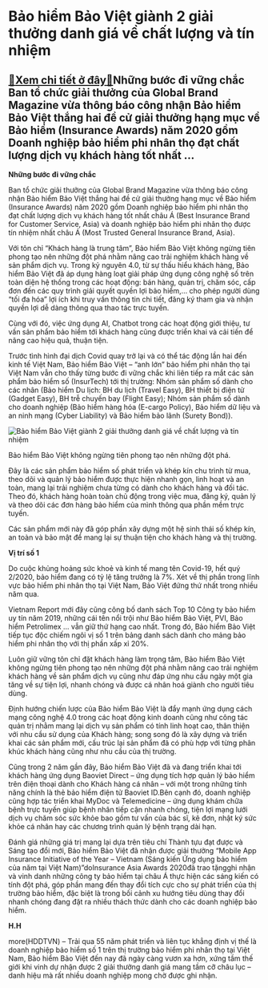 Bảo hiểm Bảo Việt giành 2 giải thưởng danh giá về chất lượng và tín nhiệm
=========================================================================

[:gift:Xem chi tiết ở đây:gift:](https://hddtvn.com/bao-hiem-bao-viet-gianh-2-giai-thuong-danh-gia-ve-chat-luong-va-tin-nhiem/)Những bước đi vững chắc Ban tổ chức giải thưởng của Global Brand Magazine vừa thông báo công nhận Bảo hiểm Bảo Việt thắng hai đề cử giải thưởng hạng mục về Bảo hiểm (Insurance Awards) năm 2020 gồm Doanh nghiệp bảo hiểm phi nhân thọ đạt chất lượng dịch vụ khách hàng tốt nhất …
------------------------------------------------------------------------------------------------------------------------------------------------------------------------------------------------------------------------------------------------------------------------------------


**Những bước đi vững chắc**


Ban tổ chức giải thưởng của Global Brand Magazine vừa thông báo công nhận Bảo hiểm Bảo Việt thắng hai đề cử giải thưởng hạng mục về Bảo hiểm (Insurance Awards) năm 2020 gồm Doanh nghiệp bảo hiểm phi nhân thọ đạt chất lượng dịch vụ khách hàng tốt nhất châu Á (Best Insurance Brand for Customer Service, Asia) và doanh nghiệp bảo hiểm phi nhân thọ được tín nhiệm nhất châu Á (Most Trusted General Insurance Brand, Asia).


Với tôn chỉ “Khách hàng là trung tâm”, Bảo hiểm Bảo Việt không ngừng tiên phong tạo nên những đột phá nhằm nâng cao trải nghiệm khách hàng về sản phẩm dịch vụ. Trong kỷ nguyên 4.0, từ sự thấu hiểu khách hàng, Bảo hiểm Bảo Việt đã áp dụng hàng loạt giải pháp ứng dụng công nghệ số trên toàn diện hệ thống trong các hoạt động: bán hàng, quản trị, chăm sóc, cấp đơn đến các quy trình giải quyết quyền lợi bảo hiểm,… cho phép người dùng “tối đa hóa” lợi ích khi truy vấn thông tin chi tiết, đăng ký tham gia và nhận quyền lợi dễ dàng thông qua thao tác trực tuyến.


Cùng với đó, việc ứng dụng AI, Chatbot trong các hoạt động giới thiệu, tư vấn sản phẩm bảo hiểm tới khách hàng cũng được triển khai và cải tiến để nâng cao hiệu quả, thuận tiện.


Trước tình hình đại dịch Covid quay trở lại và có thể tác động lần hai đến kinh tế Việt Nam, Bảo hiểm Bảo Việt – “anh lớn” bảo hiểm phi nhân thọ tại Việt Nam vẫn cho thấy từng bước đi vững chắc khi liên tiếp ra mắt các sản phẩm bảo hiểm số (InsurTech) tới thị trường: Nhóm sản phẩm số dành cho các nhân (Bảo hiểm Du lịch: BH du lịch (Travel Easy), BH thiết bị điện tử (Gadget Easy), BH trễ chuyến bay (Flight Easy); Nhóm sản phẩm số dành cho doanh nghiệp (Bảo hiểm hàng hóa (E-cargo Policy), Bảo hiểm dữ liệu và an ninh mạng (Cyber Liability) và Bảo hiểm bảo lãnh (Surety Bond)).





![Bảo hiểm Bảo Việt giành 2 giải thưởng danh giá về chất lượng và tín nhiệm](https://haiquanonline.com.vn/stores/news_dataimages/bacnv/082020/10/16/in_article/0833_reward_2020.jpg?rt=20200810162545 "Bảo hiểm Bảo Việt giành 2 giải thưởng về chất lượng và tín nhiệm")


Bảo hiểm Bảo Việt không ngừng tiên phong tạo nên những đột phá.



Đây là các sản phẩm bảo hiểm số phát triển và khép kín chu trình từ mua, theo dõi và quản lý bảo hiểm được thực hiện nhanh gọn, linh hoạt và an toàn, mang lại trải nghiệm chưa từng có dành cho khách hàng và đối tác. Theo đó, khách hàng hoàn toàn chủ động trong việc mua, đăng ký, quản lý và theo dõi các đơn hàng bảo hiểm của mình thông qua phần mềm trực tuyến.


Các sản phẩm mới này đã góp phần xây dựng một hệ sinh thái số khép kín, an toàn và bảo mật để mang lại sự thuận tiện cho khách hàng và thị trường.


**Vị trí số 1**


Do cuộc khủng hoảng sức khoẻ và kinh tế mang tên Covid-19, hết quý 2/2020, bảo hiểm đang có tỷ lệ tăng trưởng là 7%. Xét về thị phần trong lĩnh vực bảo hiểm phi nhân thọ tại Việt Nam, Bảo Việt đứng thứ nhất trong nhiều năm qua.


Vietnam Report mới đây cũng công bố danh sách Top 10 Công ty bảo hiểm uy tín năm 2019, những cái tên nổi trội như Bảo hiểm Bảo Việt, PVI, Bảo hiểm Petrolimex … vẫn giữ thứ hạng cao nhất. Trong đó, Bảo hiểm Bảo Việt tiếp tục độc chiếm ngôi vị số 1 trên bảng danh sách dành cho mảng bảo hiểm phi nhân thọ với thị phần xấp xỉ 20%.


Luôn giữ vững tôn chỉ đặt khách hàng làm trọng tâm, Bảo hiểm Bảo Việt không ngừng tiên phong tạo nên những đột phá nhằm nâng cao trải nghiệm khách hàng về sản phẩm dịch vụ cũng như đáp ứng nhu cầu ngày một gia tăng về sự tiện lợi, nhanh chóng và được cá nhân hoá giành cho người tiêu dùng.


Định hướng chiến lược của Bảo hiểm Bảo Việt là đẩy mạnh ứng dụng cách mạng công nghệ 4.0 trong các hoạt động kinh doanh cũng như công tác quản trị nhằm mang lại dịch vụ sản phẩm có tính linh hoạt cao, thân thiện với nhu cầu sử dụng của Khách hàng; song song đó là xây dựng và triển khai các sản phẩm mới, cấu trúc lại sản phẩm đã có phù hợp với từng phân khúc khách hàng cũng như nhu cầu của thị trường.


Cũng trong 2 năm gần đây, Bảo hiểm Bảo Việt đã và đang triển khai tới khách hàng ứng dụng Baoviet Direct – ứng dụng tích hợp quản lý bảo hiểm trên điện thoại dành cho Khách hàng cá nhân – với một trong những tính năng chính là thẻ bảo hiểm điện tử Baoviet ID.Bên cạnh đó, doanh nghiệp cũng hợp tác triển khai MyDoc và Telemedicine – ứng dụng khám chữa bệnh trực tuyến giúp bệnh nhân tiếp cận nhanh chóng, tiện lợi mạng lưới dịch vụ chăm sóc sức khỏe bao gồm tư vấn của bác sĩ, kê đơn, nhật ký sức khỏe cá nhân hay các chương trình quản lý bệnh trạng dài hạn.


Đánh giá những giá trị mang lại dựa trên tiêu chí Thành tựu đạt được và Sáng tạo đổi mới, Bảo hiểm Bảo Việt đã nhận được giải thưởng “Mobile App Insurance Initiative of the Year – Vietnam (Sáng kiến Ứng dụng bảo hiểm của năm tại Việt Nam)”doInsurance Asia Awards 2020đã trao tặngghi nhận và vinh danh những công ty bảo hiểm tại châu Á thực hiện các sáng kiến có tính đột phá, góp phần mang đến thay đổi tích cực cho sự phát triển của thị trường bảo hiểm, đặc biệt là trong bối cảnh xu hướng tiêu dùng thay đổi nhanh chóng đang đặt ra nhiều thách thức dành cho các doanh nghiệp bảo hiểm.




**H.H**



more(HDDTVN) – Trải qua 55 năm phát triển và liên tục khẳng định vị thế là doanh nghiệp bảo hiểm số 1 trên thị trường bảo hiểm phi nhân thọ tại Việt Nam, Bảo hiểm Bảo Việt đến nay đã ngày càng vươn xa hơn, xứng tầm thế giới khi vinh dự nhận được 2 giải thưởng danh giá mang tầm cỡ châu lục – danh hiệu mà rất nhiều doanh nghiệp mong chờ được ghi nhận.

